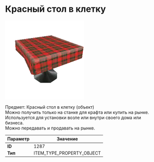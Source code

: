 # Красный стол в клетку

![Item Image](../img/1287.webp?raw=true)

Предмет: Красный стол в клетку (объект)<br>Можно получить только на станке для крафта или купить на рынке.<br>Используется для установки возле или внутри своего дома или бизнеса.<br>Можно передавать и продавать на рынке.


| Параметр | Значение |
|----------|----------|
| **ID** | 1287 |
| **Тип** | ITEM_TYPE_PROPERTY_OBJECT |

